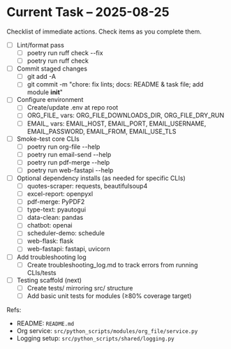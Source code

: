 # Current Task – 2025-08-25

Checklist of immediate actions. Check items as you complete them.

- [ ] Lint/format pass
  - [ ] poetry run ruff check --fix
  - [ ] poetry run ruff check
- [ ] Commit staged changes
  - [ ] git add -A
  - [ ] git commit -m "chore: fix lints; docs: README & task file; add module __init__"
- [ ] Configure environment
  - [ ] Create/update .env at repo root
  - [ ] ORG_FILE_ vars: ORG_FILE_DOWNLOADS_DIR, ORG_FILE_DRY_RUN
  - [ ] EMAIL_ vars: EMAIL_HOST, EMAIL_PORT, EMAIL_USERNAME, EMAIL_PASSWORD, EMAIL_FROM, EMAIL_USE_TLS
- [ ] Smoke-test core CLIs
  - [ ] poetry run org-file --help
  - [ ] poetry run email-send --help
  - [ ] poetry run pdf-merge --help
  - [ ] poetry run web-fastapi --help
- [ ] Optional dependency installs (as needed for specific CLIs)
  - [ ] quotes-scraper: requests, beautifulsoup4
  - [ ] excel-report: openpyxl
  - [ ] pdf-merge: PyPDF2
  - [ ] type-text: pyautogui
  - [ ] data-clean: pandas
  - [ ] chatbot: openai
  - [ ] scheduler-demo: schedule
  - [ ] web-flask: flask
  - [ ] web-fastapi: fastapi, uvicorn
- [ ] Add troubleshooting log
  - [ ] Create troubleshooting_log.md to track errors from running CLIs/tests
- [ ] Testing scaffold (next)
  - [ ] Create tests/ mirroring src/ structure
  - [ ] Add basic unit tests for modules (≥80% coverage target)

Refs:
- README: `README.md`
- Org service: `src/python_scripts/modules/org_file/service.py`
- Logging setup: `src/python_scripts/shared/logging.py`
